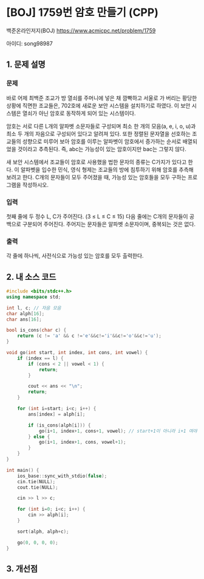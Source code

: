 # [BOJ] 1759번 암호 만들기 (CPP)


백준온라인저지(BOJ) https://www.acmicpc.net/problem/1759


아이디: song98987


## 1. 문제 설명

### 문제
바로 어제 최백준 조교가 방 열쇠를 주머니에 넣은 채 깜빡하고 서울로 가 버리는 황당한 상황에 직면한 조교들은, 702호에 새로운 보안 시스템을 설치하기로 하였다. 이 보안 시스템은 열쇠가 아닌 암호로 동작하게 되어 있는 시스템이다.

암호는 서로 다른 L개의 알파벳 소문자들로 구성되며 최소 한 개의 모음(a, e, i, o, u)과 최소 두 개의 자음으로 구성되어 있다고 알려져 있다. 또한 정렬된 문자열을 선호하는 조교들의 성향으로 미루어 보아 암호를 이루는 알파벳이 암호에서 증가하는 순서로 배열되었을 것이라고 추측된다. 즉, abc는 가능성이 있는 암호이지만 bac는 그렇지 않다.

새 보안 시스템에서 조교들이 암호로 사용했을 법한 문자의 종류는 C가지가 있다고 한다. 이 알파벳을 입수한 민식, 영식 형제는 조교들의 방에 침투하기 위해 암호를 추측해 보려고 한다. C개의 문자들이 모두 주어졌을 때, 가능성 있는 암호들을 모두 구하는 프로그램을 작성하시오.

### 입력
첫째 줄에 두 정수 L, C가 주어진다. (3 ≤ L ≤ C ≤ 15) 다음 줄에는 C개의 문자들이 공백으로 구분되어 주어진다. 주어지는 문자들은 알파벳 소문자이며, 중복되는 것은 없다.

### 출력
각 줄에 하나씩, 사전식으로 가능성 있는 암호를 모두 출력한다.

## 2. 내 소스 코드

```c++
#include <bits/stdc++.h>
using namespace std;

int l, c; // 자음 모음
char alph[16];
char ans[16];

bool is_cons(char c) {
    return (c != 'a' && c !='e'&&c!='i'&&c!='o'&&c!='u');
}

void go(int start, int index, int cons, int vowel) {
    if (index == l) {
        if (cons < 2 || vowel < 1) {
            return;
        }

        cout << ans << "\n";
        return;
    }

    for (int i=start; i<c; i++) {
        ans[index] = alph[i];

        if (is_cons(alph[i])) {
            go(i+1, index+1, cons+1, vowel); // start+1이 아니라 i+1 여야 함.
        } else {
            go(i+1, index+1, cons, vowel+1);
        }
    }
}

int main() {
    ios_base::sync_with_stdio(false);
    cin.tie(NULL);
    cout.tie(NULL);

    cin >> l >> c;

    for (int i=0; i<c; i++) {
        cin >> alph[i];
    }

    sort(alph, alph+c);

    go(0, 0, 0, 0);
}

```

## 3. 개선점

